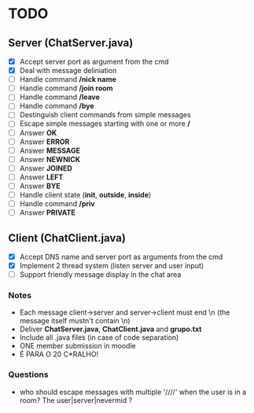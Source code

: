 # TODO

## Server (ChatServer.java)

- [X] Accept server port as argument from the cmd
- [X] Deal with message deliniation
- [ ] Handle command **/nick name**
- [ ] Handle command **/join room**
- [ ] Handle command **/leave**
- [ ] Handle command **/bye**
- [ ] Destinguish client commands from simple messages
- [ ] Escape simple messages starting with one or more **/**
- [ ] Answer **OK**
- [ ] Answer **ERROR**
- [ ] Answer **MESSAGE**
- [ ] Answer **NEWNICK**
- [ ] Answer **JOINED**
- [ ] Answer **LEFT**
- [ ] Answer **BYE**
- [ ] Handle client state (**init**, **outside**, **inside**)
- [ ] Handle command **/priv**
- [ ] Answer **PRIVATE**

## Client (ChatClient.java)

- [X] Accept DNS name and server port as arguments from the cmd
- [X] Implement 2 thread system (listen server and user input)
- [ ] Support friendly message display in the chat area

### Notes

* Each message client->server and server->client must end \n (the message itself mustn't contain \n)
* Deliver **ChatServer.java**, **ChatClient.java** and **grupo.txt**
* Include all .java files (in case of code separation)
* ONE member submission in moodle
* É PARA O 20 C*RALHO!

### Questions

* who should escape messages with multiple '////' when the user is in a room? The user|server|nevermid ?